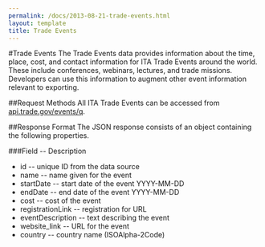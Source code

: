 ```yaml
---
permalink: /docs/2013-08-21-trade-events.html
layout: template
title: Trade Events
---
```


#Trade Events
The Trade Events data provides information about the time, place, cost, and contact information for ITA Trade Events around the world.  These include conferences, webinars, lectures, and trade missions.  Developers can use this information to augment other event information relevant to exporting.

##Request Methods
All ITA Trade Events can be accessed from [api.trade.gov/events/q](http://api.trade.gov/trade_events/search.json?q=filters&size=100).

##Response Format
The JSON response consists of an object containing the following properties.

###Field -- Description
* id -- unique ID from the data source
* name -- name given for the event
* startDate -- start date of the event YYYY-MM-DD
* endDate -- end date of the event YYYY-MM-DD
* cost -- cost of the event
* registrationLink -- registration for URL
* eventDescription -- text describing the event
* website_link -- URL for the event
* country -- country name (ISOAlpha-2Code)
